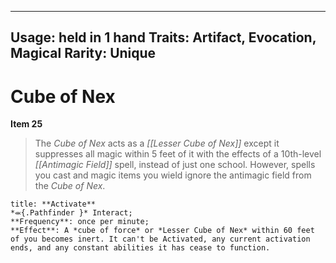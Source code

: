 
---
Usage: held in 1 hand
Traits: Artifact, Evocation, Magical
Rarity: Unique
---

# Cube of Nex

**Item 25**

> The *Cube of Nex* acts as a *[[Lesser Cube of Nex]]* except it suppresses all magic within 5 feet of it with the effects of a 10th-level *[[Antimagic Field]]* spell, instead of just one school. However, spells you cast and magic items you wield ignore the antimagic field from the *Cube of Nex*.

```ad-embed-ability
title: **Activate**
*⬺{.Pathfinder }* Interact; 
**Frequency**: once per minute;
**Effect**: A *cube of force* or *Lesser Cube of Nex* within 60 feet of you becomes inert. It can't be Activated, any current activation ends, and any constant abilities it has cease to function.

```

